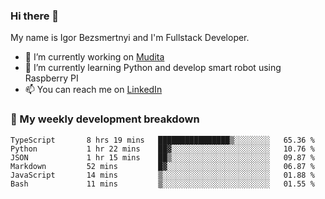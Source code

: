 ### Hi there 👋

My name is Igor Bezsmertnyi and I'm Fullstack Developer.

- 🔭 I’m currently working on [Mudita](https://mudita.com/)
- 🌱 I’m currently learning Python and develop smart robot using Raspberry PI
- 📫 You can reach me on [LinkedIn](https://www.linkedin.com/in/igor-bezsmertnyi-529522114/)

### 🧮 My weekly development breakdown
<!--START_SECTION:waka-->

```text
TypeScript       8 hrs 19 mins   ████████████████▒░░░░░░░░   65.36 %
Python           1 hr 22 mins    ██▓░░░░░░░░░░░░░░░░░░░░░░   10.76 %
JSON             1 hr 15 mins    ██▒░░░░░░░░░░░░░░░░░░░░░░   09.87 %
Markdown         52 mins         █▓░░░░░░░░░░░░░░░░░░░░░░░   06.87 %
JavaScript       14 mins         ▒░░░░░░░░░░░░░░░░░░░░░░░░   01.88 %
Bash             11 mins         ▒░░░░░░░░░░░░░░░░░░░░░░░░   01.55 %
```

<!--END_SECTION:waka-->

<!--
**igorbezsmertnyi/igorbezsmertnyi** is a ✨ _special_ ✨ repository because its `README.md` (this file) appears on your GitHub profile.

Here are some ideas to get you started:

- 🔭 I’m currently working on ...
- 🌱 I’m currently learning ...
- 👯 I’m looking to collaborate on ...
- 🤔 I’m looking for help with ...
- 💬 Ask me about ...
- 📫 How to reach me: ...
- 😄 Pronouns: ...
- ⚡ Fun fact: ...
-->
